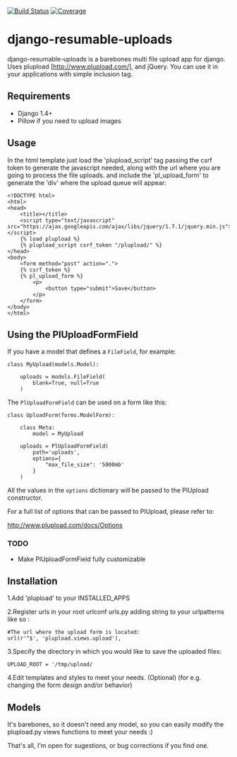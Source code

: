 [![Build Status](https://secure.travis-ci.org/erudit/django-resumable-uploads.svg?branch=master)](https://secure.travis-ci.org/erudit/django-resumable-uploads.svg?branch=master)
[![Coverage](https://codecov.io/github/erudit/django-resumable-uploads/coverage.svg?branch=master)](https://codecov.io/github/erudit/django-resumable-uploads/coverage.svg?branch=master)

# django-resumable-uploads

django-resumable-uploads is a barebones multi file upload app for django. Uses plupload [http://www.plupload.com/], and jQuery.
You can use it in your applications with simple inclusion tag.

## Requirements
- Django 1.4+
- Pillow if you need to upload images

## Usage

In the html template just load the 'plupload_script' tag passing the csrf token to generate the javascript needed,
along with the url where you are going to process the file uploads.
and include the 'pl_upload_form' to generate the 'div' where the upload queue will appear:

    <!DOCTYPE html>
    <html>
    <head>
        <title></title>
        <script type="text/javascript" src="https://ajax.googleapis.com/ajax/libs/jquery/1.7.1/jquery.min.js"></script>
        {% load plupload %}
        {% plupload_script csrf_token "/plupload/" %}
    </head>
    <body>
        <form method="post" action=".">
        {% csrf_token %}
        {% pl_upload_form %}
            <p>
                <button type="submit">Save</button>
            </p>
        </form>
    </body>
    </html>

## Using the PlUploadFormField

If you have a model that defines a `FileField`, for example:

    class MyUpload(models.Model):

        uploads = models.FileField(
            blank=True, null=True
        )


The `PlUploadFormField` can be used on a form like this:

    class UploadForm(forms.ModelForm):

        class Meta:
            model = MyUpload

        uploads = PlUploadFormField(
            path='uploads',
            options={
                "max_file_size": '5000mb'
            }
        )

All the values in the `options` dictionary will be passed to the PlUpload constructor.

For a full list of options that can be passed to PlUpload, please refer to:

http://www.plupload.com/docs/Options

### TODO

* Make PlUploadFormField fully customizable

## Installation

1.Add 'plupload' to your INSTALLED_APPS

2.Register urls in your root urlconf urls.py adding string to your urlpatterns like so :

    #The url where the upload form is located:
    url(r'^$', 'plupload.views.upload'),

3.Specify the directory in which you would like to save the uploaded files:

    UPLOAD_ROOT = '/tmp/upload/


4.Edit templates and styles to meet your needs. (Optional)
    (for e.g. changing the form design and/or behavior)

## Models

It's barebones, so it doesn't need any model, so you can easily modify the plupload.py views functions to meet your needs :)

That's all, I'm open for sugestions, or bug corrections if you find one.
